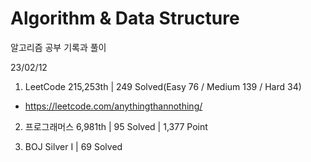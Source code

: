 # Algorithm & Data Structure

알고리즘 공부 기록과 풀이

23/02/12

1. LeetCode 215,253th | 249 Solved(Easy 76 / Medium 139 / Hard 34)
- https://leetcode.com/anythingthannothing/

2. 프로그래머스 6,981th | 95 Solved | 1,377 Point

3. BOJ Silver I | 69 Solved